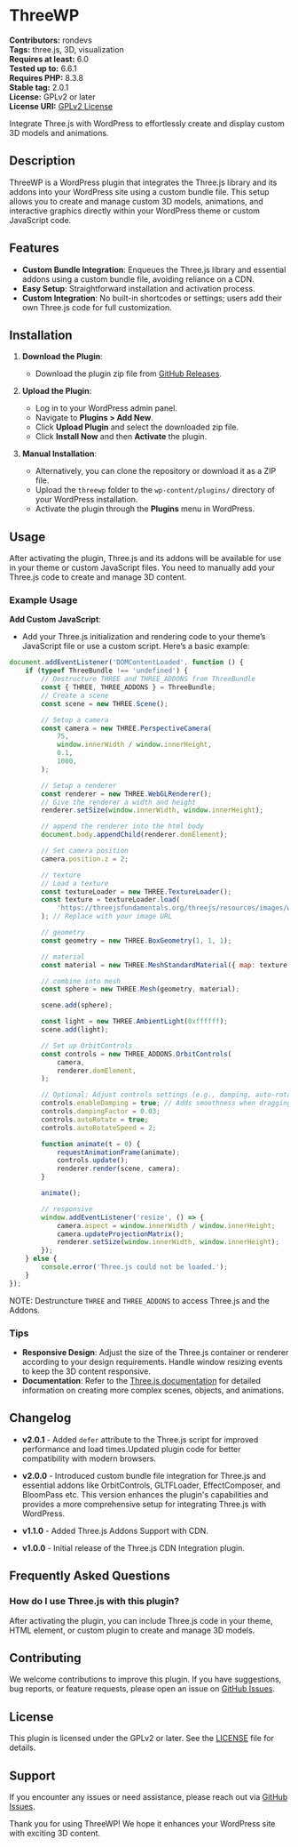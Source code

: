 # ThreeWP

**Contributors:** rondevs  
**Tags:** three.js, 3D, visualization  
**Requires at least:** 6.0  
**Tested up to:** 6.6.1  
**Requires PHP:** 8.3.8  
**Stable tag:** 2.0.1  
**License:** GPLv2 or later  
**License URI:** [GPLv2 License](http://www.gnu.org/licenses/gpl-2.0.html)

Integrate Three.js with WordPress to effortlessly create and display custom 3D models and animations.

## Description

ThreeWP is a WordPress plugin that integrates the Three.js library and its addons into your WordPress site using a custom bundle file. This setup allows you to create and manage custom 3D models, animations, and interactive graphics directly within your WordPress theme or custom JavaScript code.

## Features

-   **Custom Bundle Integration**: Enqueues the Three.js library and essential addons using a custom bundle file, avoiding reliance on a CDN.
-   **Easy Setup**: Straightforward installation and activation process.
-   **Custom Integration**: No built-in shortcodes or settings; users add their own Three.js code for full customization.

## Installation

1. **Download the Plugin**:

    - Download the plugin zip file from [GitHub Releases](https://github.com/rondevs/threewp/releases).

2. **Upload the Plugin**:

    - Log in to your WordPress admin panel.
    - Navigate to **Plugins > Add New**.
    - Click **Upload Plugin** and select the downloaded zip file.
    - Click **Install Now** and then **Activate** the plugin.

3. **Manual Installation**:
    - Alternatively, you can clone the repository or download it as a ZIP file.
    - Upload the `threewp` folder to the `wp-content/plugins/` directory of your WordPress installation.
    - Activate the plugin through the **Plugins** menu in WordPress.

## Usage

After activating the plugin, Three.js and its addons will be available for use in your theme or custom JavaScript files. You need to manually add your Three.js code to create and manage 3D content.

### Example Usage

**Add Custom JavaScript**:

-   Add your Three.js initialization and rendering code to your theme’s JavaScript file or use a custom script. Here’s a basic example:

```javascript
document.addEventListener('DOMContentLoaded', function () {
	if (typeof ThreeBundle !== 'undefined') {
		// Destructure THREE and THREE_ADDONS from ThreeBundle
		const { THREE, THREE_ADDONS } = ThreeBundle;
		// Create a scene
		const scene = new THREE.Scene();

		// Setup a camera
		const camera = new THREE.PerspectiveCamera(
			75,
			window.innerWidth / window.innerHeight,
			0.1,
			1000,
		);

		// Setup a renderer
		const renderer = new THREE.WebGLRenderer();
		// Give the renderer a width and height
		renderer.setSize(window.innerWidth, window.innerHeight);

		// append the renderer into the html body
		document.body.appendChild(renderer.domElement);

		// Set camera position
		camera.position.z = 2;

		// texture
		// Load a texture
		const textureLoader = new THREE.TextureLoader();
		const texture = textureLoader.load(
			'https://threejsfundamentals.org/threejs/resources/images/wall.jpg',
		); // Replace with your image URL

		// geometry
		const geometry = new THREE.BoxGeometry(1, 1, 1);

		// material
		const material = new THREE.MeshStandardMaterial({ map: texture });

		// combine into mesh
		const sphere = new THREE.Mesh(geometry, material);

		scene.add(sphere);

		const light = new THREE.AmbientLight(0xffffff);
		scene.add(light);

		// Set up OrbitControls
		const controls = new THREE_ADDONS.OrbitControls(
			camera,
			renderer.domElement,
		);

		// Optional: Adjust controls settings (e.g., damping, auto-rotation)
		controls.enableDamping = true; // Adds smoothness when dragging
		controls.dampingFactor = 0.03;
		controls.autoRotate = true;
		controls.autoRotateSpeed = 2;

		function animate(t = 0) {
			requestAnimationFrame(animate);
			controls.update();
			renderer.render(scene, camera);
		}

		animate();

		// responsive
		window.addEventListener('resize', () => {
			camera.aspect = window.innerWidth / window.innerHeight;
			camera.updateProjectionMatrix();
			renderer.setSize(window.innerWidth, window.innerHeight);
		});
	} else {
		console.error('Three.js could not be loaded.');
	}
});
```

NOTE: Destruncture `THREE` and `THREE_ADDONS` to access Three.js and the Addons.

### Tips

-   **Responsive Design**: Adjust the size of the Three.js container or renderer according to your design requirements. Handle window resizing events to keep the 3D content responsive.
-   **Documentation**: Refer to the [Three.js documentation](https://threejs.org/docs/) for detailed information on creating more complex scenes, objects, and animations.

## Changelog

-   **v2.0.1** - Added `defer` attribute to the Three.js script for improved performance and load times.Updated plugin code for better compatibility with modern browsers.

-   **v2.0.0** - Introduced custom bundle file integration for Three.js and essential addons like OrbitControls, GLTFLoader, EffectComposer, and BloomPass etc. This version enhances the plugin's capabilities and provides a more comprehensive setup for integrating Three.js with WordPress.

-   **v1.1.0** - Added Three.js Addons Support with CDN.

-   **v1.0.0** - Initial release of the Three.js CDN Integration plugin.

## Frequently Asked Questions

### How do I use Three.js with this plugin?

After activating the plugin, you can include Three.js code in your theme, HTML element, or custom plugin to create and manage 3D models.

## Contributing

We welcome contributions to improve this plugin. If you have suggestions, bug reports, or feature requests, please open an issue on [GitHub Issues](https://github.com/rondevs/threewp/issues).

## License

This plugin is licensed under the GPLv2 or later. See the [LICENSE](LICENSE) file for details.

## Support

If you encounter any issues or need assistance, please reach out via [GitHub Issues](https://github.com/rondevs/threewp/issues).

Thank you for using ThreeWP! We hope it enhances your WordPress site with exciting 3D content.
